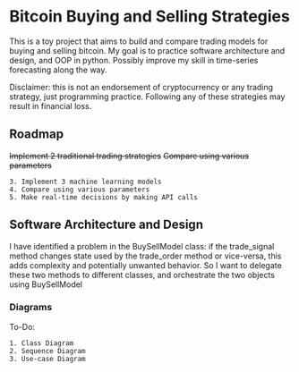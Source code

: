 # Bitcoin Buying and Selling Strategies

This is a toy project that aims to build and compare trading models for buying and selling bitcoin.
My goal is to practice software architecture and design, and OOP in python. Possibly improve my skill in time-series forecasting along the way.

Disclaimer: this is not an endorsement of cryptocurrency or any trading strategy, just programming practice. Following any of these strategies may result in financial loss.

## Roadmap
~~Implement 2 traditional trading strategies~~
~~Compare using various parameters~~

    3. Implement 3 machine learning models
    4. Compare using various parameters
    5. Make real-time decisions by making API calls 

## Software Architecture and Design

I have identified a problem in the BuySellModel class: if the trade_signal method changes state used by the trade_order method or vice-versa, this adds complexity and potentially unwanted behavior. So I want to delegate these two methods to different classes, and orchestrate the two objects using BuySellModel

### Diagrams

To-Do:

    1. Class Diagram
    2. Sequence Diagram
    3. Use-case Diagram
